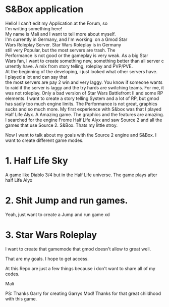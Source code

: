 # S&Box application
Hello!
I can't edit my Application at the Forum, so I'm writing something here!
My name is Mali and I want to tell more about myself.
I'm currently in Germany, and I'm working  on a Gmod Star Wars Roleplay Server.
Star Wars Roleplay is in Germany still very Popular, but the most servers are trash. The Performance is not good or
the gameplay is very weak.
As a big Star Wars fan, I want to create something new, something better than all server currently have.
A mix from story telling, roleplay and PVP/PVE.
At the beginning of the developing, i just looked what other servers have. I played a lot and can say that
the most servers are pay 2 win and very laggy. You know if someone wants to raid if the server is laggy and the try hards are switching teams.
For me, it was not roleplay. Only a bad version of Star Wars Battlefront II and some RP elements.
I want to create a story telling System and a lot of RP, but gmod has sadly too much engine limits.
The Performance is not great, graphics sucks and so much more.
My first experience with S&box was that I played Half Life Alyx.
A Amazing game. The graphics and the features are amazing.
I searched for the engine Frome Half Life Alyx and saw Source 2 and all the games that use Source 2.
S&Box.
Thats my little stroy.

Now I want to talk about my goals with the Source 2 engine and S&Box.
I want to create different game modes.

# 1. Half Life Sky
A game like Diablo 3/4 but in the Half Life universe.
The game plays after half Life Alyx

# 2. Shit Jump and run games.
Yeah, just want to create a Jump and run game xd

# 3. Star Wars Roleplay
I want to create that gamemode that gmod doesn't allow to great well.

That are my goals. I hope to get access.

At this Repo are just a few things because i don't want to share all of my codes.

Mali

PS: Thanks Garry for creating Garrys Mod!
Thanks for that great childhood with this game.

